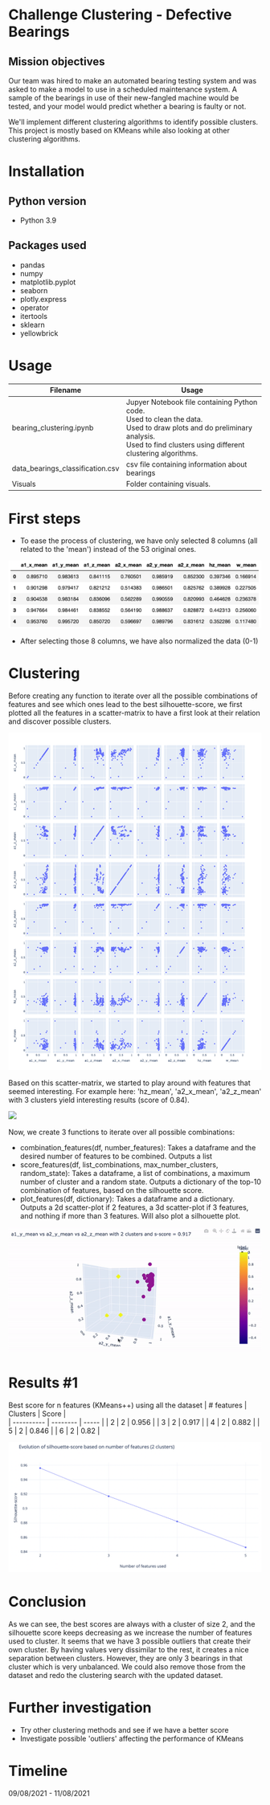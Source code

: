 # Challenge Clustering - Defective Bearings

## Mission objectives

Our team was hired to make an automated bearing testing system and was asked to make a model to use in a scheduled maintenance system. A sample of the bearings in use of their new-fangled machine would be tested, and your model would predict whether a bearing is faulty or not.

We'll implement different clustering algorithms to identify possible clusters. This project is mostly based on KMeans while also looking at other clustering algorithms.

# Installation

## Python version
* Python 3.9

## Packages used

* pandas
* numpy
* matplotlib.pyplot
* seaborn
* plotly.express
* operator
* itertools
* sklearn
* yellowbrick

# Usage

| Filename                             | Usage                                                     |
|--------------------------------------|-----------------------------------------------------------|
| bearing_clustering.ipynb | Jupyer Notebook file containing Python code.<br>Used to clean the data.<br>Used to draw plots and do preliminary analysis. <br>Used to find clusters using different clustering algorithms.|
| data_bearings_classification.csv | csv file containing information about bearings|
| Visuals | Folder containing visuals.|

# First steps
* To ease the process of clustering, we have only selected 8 columns (all related to the 'mean') instead of the 53 original ones.

![](/Visuals/Visual_columns.png)
* After selecting those 8 columns, we have also normalized the data (0-1)

# Clustering
Before creating any function to iterate over all the possible combinations of features and see which ones lead to the best silhouette-score, we first plotted all the features in a scatter-matrix to have a first look at their relation and discover possible clusters.

![](/Visuals/Visual_Scatter_Matrix.png)

Based on this scatter-matrix, we started to play around with features that seemed interesting. For example here: 'hz_mean', 'a2_x_mean', 'a2_z_mean' with 3 clusters yield interesting results (score of 0.84).

![](/Visuals/Visual_3_features_original_gif.gif)

Now, we create 3 functions to iterate over all possible combinations:
* combination_features(df, number_features): Takes a dataframe and the desired number of features to be combined. Outputs a list
* score_features(df, list_combinations, max_number_clusters, random_state): Takes a dataframe, a list of combinations, a maximum number of cluster and a random state. Outputs a dictionary of the top-10 combination of features, based on the silhouette score.
* plot_features(df, dictionary): Takes a dataframe and a dictionary. Outputs a 2d scatter-plot if 2 features, a 3d scatter-plot if 3 features, and nothing if more than 3 features. Will also plot a silhouette plot. 

![](/Visuals/Visual_3_features_best_gif.gif)

# Results #1
Best score for n features (KMeans++) using all the dataset
| # features | Clusters | Score |  
| ---------- | -------- | ----- |
| 2          | 2        | 0.956 | 
| 3          | 2        | 0.917 |
| 4          | 2        | 0.882 |
| 5          | 2        | 0.846 |
| 6          | 2        | 0.82  |

![](/Visuals/Visual_evolution_score.png)

# Conclusion 
As we can see, the best scores are always with a cluster of size 2, and the silhouette score keeps decreasing as we increase the number of features used to cluster.
It seems that we have 3 possible outliers that create their own cluster. By having values very dissimilar to the rest, it creates a nice separation between clusters. However, they are only 3 bearings in that cluster which is very unbalanced. We could also remove those from the dataset and redo the clustering search with the updated dataset.

# Further investigation
* Try other clustering methods and see if we have a better score
* Investigate possible 'outliers' affecting the performance of KMeans

# Timeline
09/08/2021 - 11/08/2021
